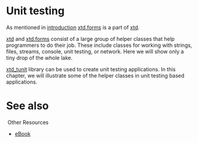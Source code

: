 # Unit testing 

As mentioned in [introduction](introduction.md) [xtd.forms](https://gammasoft71.github.io/xtd/reference_guides/latest/group__xtd__forms.html) is a part of [xtd](https://github.com/gammasoft71/xtd).

[xtd](https://github.com/gammasoft71/xtd) and [xtd.forms](https://gammasoft71.github.io/xtd/reference_guides/latest/group__xtd__forms.html) consist of a large group of helper classes that help programmers to do their job. These include classes for working with strings, files, streams, console, unit testing, or network. Here we will show only a tiny drop of the whole lake.

[xtd_tunit](https://github.com/gammasoft71/xtd_tunit) library can be used to create unit testing applications. In this chapter, we will illustrate some of the helper classes in unit testing based applications.

# See also
​
Other Resources

* [eBook](/docs/documentation/ebook)
